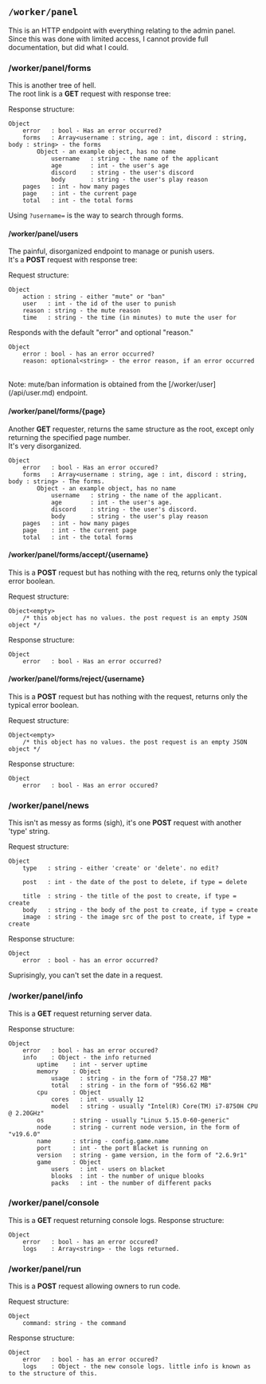 ## ```/worker/panel```
This is an HTTP endpoint with everything relating to the admin panel.<br>
Since this was done with limited access, I cannot provide full documentation, but did what I could.<br>

### /worker/panel/forms
This is another tree of hell.<br>
The root link is a **GET** request with response tree:

Response structure:
```
Object
    error   : bool - Has an error occurred?
    forms   : Array<username : string, age : int, discord : string, body : string> - the forms
        Object - an example object, has no name
            username   : string - the name of the applicant
            age        : int - the user's age
            discord    : string - the user's discord
            body       : string - the user's play reason
    pages   : int - how many pages 
    page    : int - the current page
    total   : int - the total forms
```

Using `?username=` is the way to search through forms.

#### /worker/panel/users
The painful, disorganized endpoint to manage or punish users.<br>
It's a **POST** request with response tree:

Request structure:
```
Object
    action : string - either "mute" or "ban"
    user   : int - the id of the user to punish
    reason : string - the mute reason
    time   : string - the time (in minutes) to mute the user for
```

Responds with the default "error" and optional "reason."

```
Object
    error : bool - has an error occurred?
    reason: optional<string> - the error reason, if an error occurred
```

<br>
Note: mute/ban information is obtained from the [/worker/user](/api/user.md) endpoint.

#### /worker/panel/forms/{page}
Another **GET** requester, returns the same structure as the root, except only returning the specified page number.<br>
It's very disorganized.
```
Object
    error   : bool - Has an error occured?
    forms   : Array<username : string, age : int, discord : string, body : string> - The forms.
        Object - an example object, has no name
            username   : string - the name of the applicant.
            age        : int - the user's age.
            discord    : string - the user's discord.
            body       : string - the user's play reason
    pages   : int - how many pages 
    page    : int - the current page
    total   : int - the total forms
```

#### /worker/panel/forms/accept/{username}
This is a **POST** request but has nothing with the req, returns only the typical error boolean.

Request structure:
```
Object<empty>
    /* this object has no values. the post request is an empty JSON object */
```

Response structure:
```
Object
    error   : bool - Has an error occurred?
```

#### /worker/panel/forms/reject/{username}
This is a **POST** request but has nothing with the request, returns only the typical error boolean.

Request structure:
```
Object<empty>
    /* this object has no values. the post request is an empty JSON object */
```

Response structure:
```
Object
    error   : bool - Has an error occured?
```


### /worker/panel/news
This isn't as messy as forms (sigh), it's one **POST** request with another 'type' string.

Request structure:
```
Object
    type   : string - either 'create' or 'delete'. no edit?

    post   : int - the date of the post to delete, if type = delete

    title  : string - the title of the post to create, if type = create
    body   : string - the body of the post to create, if type = create
    image  : string - the image src of the post to create, if type = create
```

Response structure:
```
Object
    error  : bool - has an error occurred?
```
    
Suprisingly, you can't set the date in a request.<br>

### /worker/panel/info
This is a **GET** request returning server data.

Response structure:
```
Object
    error   : bool - has an error occured?
    info    : Object - the info returned
        uptime    : int - server uptime
        memory    : Object
            usage   : string - in the form of "758.27 MB"
            total   : string - in the form of "956.62 MB"
        cpu       : Object
            cores   : int - usually 12
            model   : string - usually "Intel(R) Core(TM) i7-8750H CPU @ 2.20GHz"
        os        : string - usually "Linux 5.15.0-60-generic"
        node      : string - current node version, in the form of "v19.6.0"
        name      : string - config.game.name
        port      : int - the port Blacket is running on
        version   : string - game version, in the form of "2.6.9r1"
        game      : Object
            users   : int - users on blacket
            blooks  : int - the number of unique blooks
            packs   : int - the number of different packs
```

### /worker/panel/console
This is a **GET** request returning console logs.
Response structure:
```
Object
    error   : bool - has an error occured?
    logs    : Array<string> - the logs returned.
```

### /worker/panel/run
This is a **POST** request allowing owners to run code.

Request structure:
```
Object
    command: string - the command
```

Response structure:
```
Object
    error   : bool - has an error occured?
    logs    : Object - the new console logs. little info is known as to the structure of this.
```
